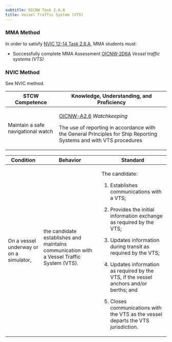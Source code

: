 ```yaml
---
subtitle: OICNW Task 2.6.A 
title: Vessel Traffic System (VTS)
---
```



### MMA Method

In order to satisfy  [NVIC 12-14  Task  2.6.A]({{site.baseurl}}/assets/images/nvic-12-14.pdf), MMA students must:

* Successfully complete MMA Assessment [OICNW-2D6A]({{site.baseurl}}/assessments/Deck/OICNW-2D6A) *Vessel traffic systems (VTS)*


### NVIC Method

<a onclick="togglevisibility('nvic_methods')" >See NVIC method.</a>

<div id='nvic_methods' class='hide'>

<table>
<thead>
<tr>
<th class='forty'> STCW Competence </th>
<th class='sixty'> Knowledge, Understanding, and Proficiency </th>
</tr>
</thead>




<tbody>
<tr><td markdown='1'>

Maintain a safe navigational watch

</td><td markdown='1'>

[OICNW-A2.6](../../tables/21.html#OICNW-A2.6) *Watchkeeping*

The use of reporting in accordance with the General Principles for Ship Reporting Systems and with VTS procedures

</td></tr>


</tbody>
</table>


<table>
<thead>
<tr><th class='twenty'>  Condition </th><th class='twenty'> Behavior </th><th  class='sixty'>Standard </th></tr>
</thead>
<tbody >



<tr><td markdown='1'>

On a vessel underway or on a simulator,

</td><td markdown='1'>

the candidate establishes and maintains communication with a Vessel Traffic System (VTS).

<br>

<div class="tooltip">
<span class="tooltiptext">
</span>
</div>


</td><td markdown='1'>

The candidate:

1. Establishes communications with a VTS;

2. Provides the initial information exchange as required by the VTS;

3. Updates information during transit as required by the VTS;

4. Updates information as required by the VTS, if the vessel anchors and/or berths; and

5. Closes communications with the VTS as the vessel departs the VTS jurisdiction.

</td></tr>
</tbody>
</table>
</div>
